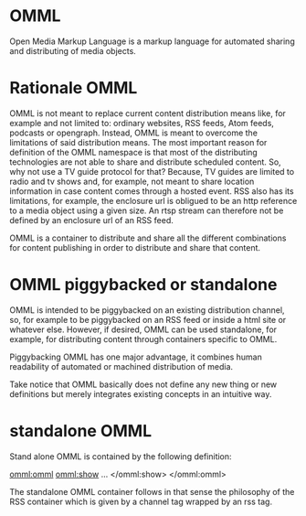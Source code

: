 # OMML
Open Media Markup Language is a markup language for automated sharing and distributing of media objects.

# Rationale OMML
OMML is not meant to replace current content distribution means like, for example and not limited to: ordinary websites, RSS feeds, Atom feeds, podcasts or opengraph. Instead, OMML is meant to overcome the limitations of said distribution means. The most important reason for definition of the OMML namespace is that most of the distributing technologies are not able to share and distribute scheduled content. So, why not use a TV guide protocol for that? Because, TV guides are limited to radio and tv shows and, for example, not meant to share location information in case content comes through a hosted event. RSS also has its limitations, for example, the enclosure url is obligued to be an http reference to a media object using a given size. An rtsp stream can therefore not be defined by an enclosure url of an RSS feed.

OMML is a container to distribute and share all the different combinations for content publishing in order to distribute and share that content.

# OMML piggybacked or standalone
OMML is intended to be piggybacked on an existing distribution channel, so, for example to be piggybacked on an RSS feed or inside a html site or whatever else. However, if desired, OMML can be used standalone, for example, for distributing content through containers specific to OMML.

Piggybacking OMML has one major advantage, it combines human readability of automated or machined distribution of media.

Take notice that OMML basically does not define any new thing or new definitions but merely integrates existing concepts in an intuitive way.

# standalone OMML

Stand alone OMML is contained by the following definition:

<?xml version="1.0" encoding="UTF-8"?>
<omml:omml>
  <omml:show>
    ...
  </omml:show>
</omml:omml>

The standalone OMML container follows in that sense the philosophy of the RSS container which is given by a channel tag wrapped by an rss tag.
